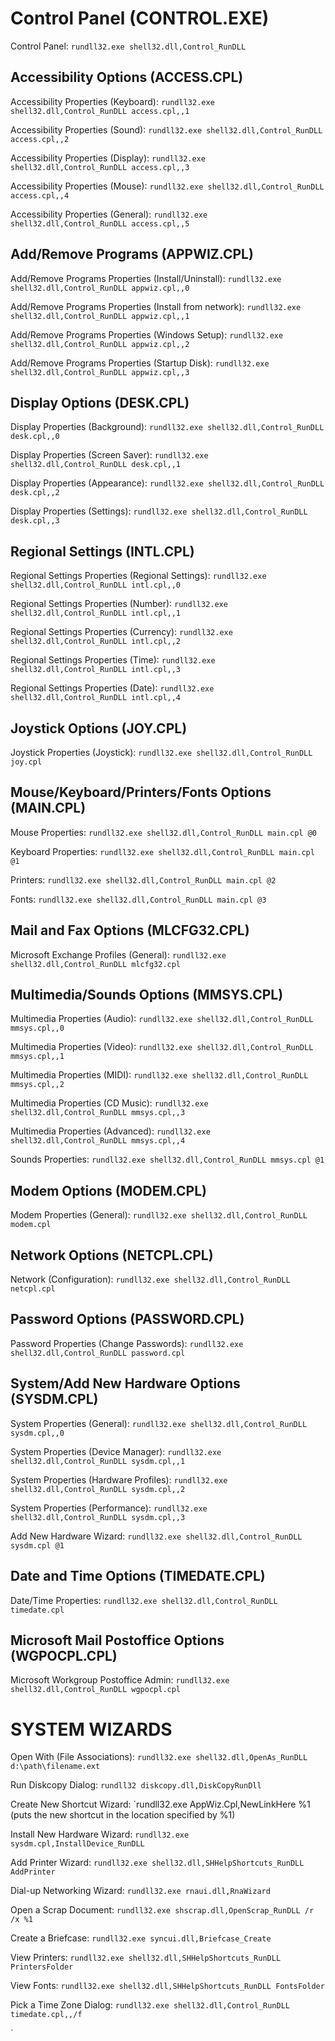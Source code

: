 # Control Panel    (CONTROL.EXE)

Control Panel: `rundll32.exe shell32.dll,Control_RunDLL`

## Accessibility Options    (ACCESS.CPL)

Accessibility Properties (Keyboard): `rundll32.exe shell32.dll,Control_RunDLL access.cpl,,1`

Accessibility Properties (Sound): `rundll32.exe shell32.dll,Control_RunDLL access.cpl,,2`

Accessibility Properties (Display): `rundll32.exe shell32.dll,Control_RunDLL access.cpl,,3`

Accessibility Properties (Mouse): `rundll32.exe shell32.dll,Control_RunDLL access.cpl,,4`

Accessibility Properties (General): `rundll32.exe shell32.dll,Control_RunDLL access.cpl,,5`

## Add/Remove Programs    (APPWIZ.CPL)

Add/Remove Programs Properties (Install/Uninstall): `rundll32.exe shell32.dll,Control_RunDLL appwiz.cpl,,0`

Add/Remove Programs Properties (Install from network): `rundll32.exe shell32.dll,Control_RunDLL appwiz.cpl,,1`

Add/Remove Programs Properties (Windows Setup): `rundll32.exe shell32.dll,Control_RunDLL appwiz.cpl,,2`

Add/Remove Programs Properties (Startup Disk): `rundll32.exe shell32.dll,Control_RunDLL appwiz.cpl,,3`

## Display Options    (DESK.CPL)

Display Properties (Background): `rundll32.exe shell32.dll,Control_RunDLL desk.cpl,,0`

Display Properties (Screen Saver): `rundll32.exe shell32.dll,Control_RunDLL desk.cpl,,1`

Display Properties (Appearance): `rundll32.exe shell32.dll,Control_RunDLL desk.cpl,,2`

Display Properties (Settings): `rundll32.exe shell32.dll,Control_RunDLL desk.cpl,,3`

## Regional Settings    (INTL.CPL)

Regional Settings Properties (Regional Settings): `rundll32.exe shell32.dll,Control_RunDLL intl.cpl,,0`

Regional Settings Properties (Number): `rundll32.exe shell32.dll,Control_RunDLL intl.cpl,,1`

Regional Settings Properties (Currency): `rundll32.exe shell32.dll,Control_RunDLL intl.cpl,,2`

Regional Settings Properties (Time): `rundll32.exe shell32.dll,Control_RunDLL intl.cpl,,3`

Regional Settings Properties (Date): `rundll32.exe shell32.dll,Control_RunDLL intl.cpl,,4`

## Joystick Options    (JOY.CPL)

Joystick Properties (Joystick): `rundll32.exe shell32.dll,Control_RunDLL joy.cpl`

## Mouse/Keyboard/Printers/Fonts Options    (MAIN.CPL)

Mouse Properties: `rundll32.exe shell32.dll,Control_RunDLL main.cpl @0`

Keyboard Properties: `rundll32.exe shell32.dll,Control_RunDLL main.cpl @1`

Printers: `rundll32.exe shell32.dll,Control_RunDLL main.cpl @2`

Fonts: `rundll32.exe shell32.dll,Control_RunDLL main.cpl @3`

## Mail and Fax Options    (MLCFG32.CPL)

Microsoft Exchange Profiles (General): `rundll32.exe shell32.dll,Control_RunDLL mlcfg32.cpl`

## Multimedia/Sounds Options    (MMSYS.CPL)

Multimedia Properties (Audio): `rundll32.exe shell32.dll,Control_RunDLL mmsys.cpl,,0`

Multimedia Properties (Video): `rundll32.exe shell32.dll,Control_RunDLL mmsys.cpl,,1`

Multimedia Properties (MIDI): `rundll32.exe shell32.dll,Control_RunDLL mmsys.cpl,,2`

Multimedia Properties (CD Music): `rundll32.exe shell32.dll,Control_RunDLL mmsys.cpl,,3`

Multimedia Properties (Advanced): `rundll32.exe shell32.dll,Control_RunDLL mmsys.cpl,,4`

Sounds Properties: `rundll32.exe shell32.dll,Control_RunDLL mmsys.cpl @1`

## Modem Options    (MODEM.CPL)

Modem Properties (General): `rundll32.exe shell32.dll,Control_RunDLL modem.cpl`

## Network Options    (NETCPL.CPL)

Network (Configuration): `rundll32.exe shell32.dll,Control_RunDLL netcpl.cpl`

## Password Options    (PASSWORD.CPL)

Password Properties (Change Passwords): `rundll32.exe shell32.dll,Control_RunDLL password.cpl`

## System/Add New Hardware Options    (SYSDM.CPL)

System Properties (General): `rundll32.exe shell32.dll,Control_RunDLL sysdm.cpl,,0`

System Properties (Device Manager): `rundll32.exe shell32.dll,Control_RunDLL sysdm.cpl,,1`

System Properties (Hardware Profiles): `rundll32.exe shell32.dll,Control_RunDLL sysdm.cpl,,2`

System Properties (Performance): `rundll32.exe shell32.dll,Control_RunDLL sysdm.cpl,,3`

Add New Hardware Wizard: `rundll32.exe shell32.dll,Control_RunDLL sysdm.cpl @1`

## Date and Time Options    (TIMEDATE.CPL)

Date/Time Properties: `rundll32.exe shell32.dll,Control_RunDLL timedate.cpl`

## Microsoft Mail Postoffice Options    (WGPOCPL.CPL)

Microsoft Workgroup Postoffice Admin: `rundll32.exe shell32.dll,Control_RunDLL wgpocpl.cpl`

# SYSTEM WIZARDS

Open With (File Associations): `rundll32.exe shell32.dll,OpenAs_RunDLL d:\path\filename.ext`

Run Diskcopy Dialog: `rundll32 diskcopy.dll,DiskCopyRunDll`

Create New Shortcut Wizard: `rundll32.exe AppWiz.Cpl,NewLinkHere %1 (puts the new shortcut in the location specified by %1)

Install New Hardware Wizard: `rundll32.exe sysdm.cpl,InstallDevice_RunDLL`

Add Printer Wizard: `rundll32.exe shell32.dll,SHHelpShortcuts_RunDLL AddPrinter`

Dial-up Networking Wizard: `rundll32.exe rnaui.dll,RnaWizard`

Open a Scrap Document: `rundll32.exe shscrap.dll,OpenScrap_RunDLL /r /x %1`

Create a Briefcase: `rundll32.exe syncui.dll,Briefcase_Create`

View Printers: `rundll32.exe shell32.dll,SHHelpShortcuts_RunDLL PrintersFolder`

View Fonts: `rundll32.exe shell32.dll,SHHelpShortcuts_RunDLL FontsFolder`

Pick a Time Zone Dialog: `rundll32.exe shell32.dll,Control_RunDLL timedate.cpl,,/f`

`

